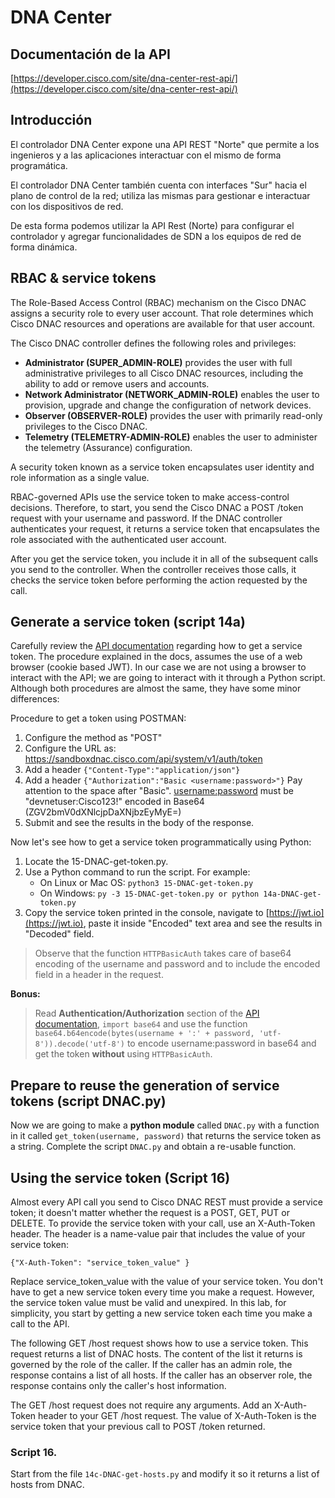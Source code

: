 # DNA Center

## Documentación de la API

[https://developer.cisco.com/site/dna-center-rest-api/](https://developer.cisco.com/site/dna-center-rest-api/)

## Introducción

El controlador DNA Center expone una API REST "Norte" que permite a los ingenieros y a las aplicaciones interactuar con el mismo de forma programática.

El controlador DNA Center también cuenta con interfaces "Sur" hacia el plano de control de la red; utiliza las mismas para gestionar e interactuar con los dispositivos de red.

De esta forma podemos utilizar la API Rest (Norte) para configurar el controlador y agregar funcionalidades de SDN a los equipos de red de forma dinámica.

## RBAC & service tokens

The Role-Based Access Control (RBAC) mechanism on the Cisco DNAC assigns a security role to every user account. That role determines which Cisco DNAC resources and operations are available for that user account.

The Cisco DNAC controller defines the following roles and privileges:

* **Administrator (SUPER_ADMIN-ROLE)** provides the user with full administrative privileges to all Cisco DNAC resources, including the ability to add or remove users and accounts.
* **Network Administrator (NETWORK_ADMIN-ROLE)** enables the user to provision, upgrade and change the configuration of network devices.
* **Observer (OBSERVER-ROLE)** provides the user with primarily read-only privileges to the Cisco DNAC.
* **Telemetry (TELEMETRY-ADMIN-ROLE)** enables the user to administer the telemetry (Assurance) configuration.

A security token known as a service token encapsulates user identity and role information as a single value.

RBAC-governed APIs use the service token to make access-control decisions. Therefore, to start, you send the Cisco DNAC a POST /token request with your username and password. If the DNAC controller authenticates your request, it returns a service token that encapsulates the role associated with the authenticated user account.

After you get the service token, you include it in all of the subsequent calls you send to the controller. When the controller receives those calls, it checks the service token before performing the action requested by the call.

## Generate a service token (script 14a)

Carefully review the [API documentation](https://developer.cisco.com/site/dna-center-rest-api/) regarding how to get a service token.
The procedure explained in the docs, assumes the use of a web browser (cookie based JWT).
In our case we are not using a browser to interact with the API; we are going to interact with it through a Python script.
Although both procedures are almost the same, they have some minor differences:

Procedure to get a token using POSTMAN:

1.  Configure the method as "POST"
2.  Configure the URL as: https://sandboxdnac.cisco.com/api/system/v1/auth/token
3.  Add a header `{"Content-Type":"application/json"}`
4.  Add a header `{"Authorization":"Basic <username:password>"}`
    Pay attention to the space after "Basic". <username:password> must be "devnetuser:Cisco123!" 
    encoded in Base64 (ZGV2bmV0dXNlcjpDaXNjbzEyMyE=)
5.  Submit and see the results in the body of the response.

Now let's see how to get a service token programmatically using Python:

1.  Locate the 15-DNAC-get-token.py.
2.  Use a Python command to run the script. For example:
    * On Linux or Mac OS: ```python3 15-DNAC-get-token.py```
    * On Windows: ```py -3 15-DNAC-get-token.py or python 14a-DNAC-get-token.py```
3.  Copy the service token printed in the console, navigate to [https://jwt.io](https://jwt.io), paste it inside "Encoded" text area and see the results in "Decoded" field.

> Observe that the function `HTTPBasicAuth` takes care of base64 encoding of the username and password and to include the encoded field in a header in the request.

**Bonus:**

> Read **Authentication/Authorization** section of the [API documentation](https://developer.cisco.com/site/dna-center-rest-api/), `import base64` and use the function `base64.b64encode(bytes(username + ':' + password, 'utf-8')).decode('utf-8')` to encode username:password in base64 and get the token **without** using `HTTPBasicAuth`.

## Prepare to reuse the generation of service tokens (script DNAC.py)

Now we are going to make a **python module** called `DNAC.py` with a function in it called `get_token(username, password)` that returns the service token as a string. Complete the script `DNAC.py` and obtain a re-usable function.

## Using the service token (Script 16)

Almost every API call you send to Cisco DNAC REST must provide a service token; it doesn't matter whether the request is a POST, GET, PUT or DELETE. To provide the service token with your call, use an X-Auth-Token header. The header is a name-value pair that includes the value of your service token:

`{"X-Auth-Token": "service_token_value" }`

Replace service_token_value with the value of your service token. You don't have to get a new service token every time you make a request. However, the service token value must be valid and unexpired. In this lab, for simplicity, you start by getting a new service token each time you make a call to the API. 

The following GET /host request shows how to use a service token. This request returns a list of DNAC hosts. The content of the list it returns is governed by the role of the caller. If the caller has an admin role, the response contains a list of all hosts. If the caller has an observer role, the response contains only the caller's host information.

The GET /host request does not require any arguments. Add an X-Auth-Token header to your GET /host request. The value of X-Auth-Token is the service token that your previous call to POST /token returned.

### Script 16.

Start from the file `14c-DNAC-get-hosts.py` and modify it so it returns a list of hosts from DNAC.
